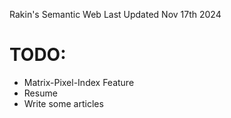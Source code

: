 Rakin's Semantic Web
Last Updated Nov 17th 2024

# TODO:
- Matrix-Pixel-Index Feature 
- Resume
- Write some articles




